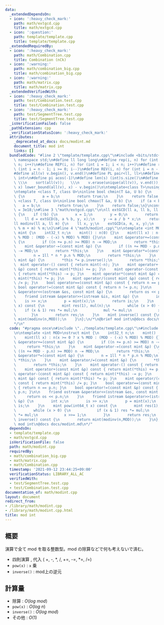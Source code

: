 ```yaml
---
data:
  _extendedDependsOn:
  - icon: ':heavy_check_mark:'
    path: math/extgcd.cpp
    title: math/extgcd.cpp
  - icon: ':question:'
    path: template/template.cpp
    title: template/template.cpp
  _extendedRequiredBy:
  - icon: ':heavy_check_mark:'
    path: math/Combination.cpp
    title: Combination (nCk)
  - icon: ':warning:'
    path: math/combination_big.cpp
    title: math/combination_big.cpp
  - icon: ':warning:'
    path: math/matrix.cpp
    title: math/matrix.cpp
  _extendedVerifiedWith:
  - icon: ':heavy_check_mark:'
    path: test/Combination.test.cpp
    title: test/Combination.test.cpp
  - icon: ':heavy_check_mark:'
    path: test/SegmentTree.test.cpp
    title: test/SegmentTree.test.cpp
  _isVerificationFailed: false
  _pathExtension: cpp
  _verificationStatusIcon: ':heavy_check_mark:'
  attributes:
    _deprecated_at_docs: docs/modint.md
    document_title: mod int
    links: []
  bundledCode: "#line 2 \"template/template.cpp\"\n#include <bits/stdc++.h>\nusing\
    \ namespace std;\n#define ll long long\n#define rep(i, n) for (int i = 0; i <\
    \ n; i++)\n#define REP(i, n) for (int i = 1; i < n; i++)\n#define rev(i, n) for\
    \ (int i = n - 1; i >= 0; i--)\n#define REV(i, n) for (int i = n - 1; i > 0; i--)\n\
    #define all(v) v.begin(), v.end()\n#define PL pair<ll, ll>\n#define PI pair<int,\
    \ int>\n#define pi acos(-1)\n#define len(s) (int)s.size()\n#define compress(v)\
    \ \\\n    sort(all(v));   \\\n    v.erase(unique(all(v)), v.end());\n#define comid(v,\
    \ x) lower_bound(all(v), x) - v.begin()\n\ntemplate<class T>\nusing prique=priority_queue<T,vector<T>,greater<>>;\n\
    \ntemplate <class T, class U>\ninline bool chmin(T &a, U b) {\n    if (a > b)\
    \ {\n        a = b;\n        return true;\n    }\n    return false;\n}\ntemplate\
    \ <class T, class U>\ninline bool chmax(T &a, U b) {\n    if (a < b) {\n     \
    \   a = b;\n        return true;\n    }\n    return false;\n}\nconstexpr ll inf\
    \ = 3e18;\n#line 3 \"math/extgcd.cpp\"\n\nll extGCD(ll a, ll b, ll &x, ll &y)\
    \ {\n    if (!b) {\n        x = 1;\n        y = 0;\n        return a;\n    }\n\
    \    ll d = extGCD(b, a % b, y, x);\n    y -= a / b * x;\n    return d;\n}\n\n\
    ll modinv(ll a, ll m) {\n    ll x, y;\n    extGCD(a, m, x, y);\n    return (x\
    \ % m + m) % m;\n}\n#line 4 \"math/modint.cpp\"\n\ntemplate <int MOD>\nstruct\
    \ mint {\n    int32_t n;\n    mint() : n(0) {}\n    mint(ll x) : n(x >= 0 ? x\
    \ % MOD : (MOD - (-x) % MOD) % MOD) {}\n\n    mint &operator+=(const mint &p)\
    \ {\n        if ((n += p.n) >= MOD) n -= MOD;\n        return *this;\n    }\n\
    \    mint &operator-=(const mint &p) {\n        if ((n += MOD - p.n) >= MOD) n\
    \ -= MOD;\n        return *this;\n    }\n    mint &operator*=(const mint &p) {\n\
    \        n = 1ll * n * p.n % MOD;\n        return *this;\n    }\n    mint &operator/=(const\
    \ mint &p) {\n        *this *= p.inverse();\n        return *this;\n    }\n  \
    \  mint operator-() const { return mint(-n); }\n    mint operator+(const mint\
    \ &p) const { return mint(*this) += p; }\n    mint operator-(const mint &p) const\
    \ { return mint(*this) -= p; }\n    mint operator*(const mint &p) const { return\
    \ mint(*this) *= p; }\n    mint operator/(const mint &p) const { return mint(*this)\
    \ /= p; }\n    bool operator==(const mint &p) const { return n == p.n; }\n   \
    \ bool operator!=(const mint &p) const { return n != p.n; }\n\n    friend ostream\
    \ &operator<<(ostream &os, const mint &p) {\n        return os << p.n;\n    }\n\
    \    friend istream &operator>>(istream &is, mint &p) {\n        int x;\n    \
    \    is >> x;\n        p = mint(x);\n        return is;\n    }\n    mint pow(int64_t\
    \ x) const {\n        mint res(1), mul(n);\n        while (x > 0) {\n        \
    \    if (x & 1) res *= mul;\n            mul *= mul;\n            x >>= 1;\n \
    \       }\n        return res;\n    }\n    mint inverse() const {\n        return\
    \ mint(modinv(n,MOD));\n    }\n};\n/*\n@brief mod int\n@docs docs/modint.md\n\
    */\n"
  code: "#pragma once\n#include \"../template/template.cpp\"\n#include \"math/extgcd.cpp\"\
    \n\ntemplate <int MOD>\nstruct mint {\n    int32_t n;\n    mint() : n(0) {}\n\
    \    mint(ll x) : n(x >= 0 ? x % MOD : (MOD - (-x) % MOD) % MOD) {}\n\n    mint\
    \ &operator+=(const mint &p) {\n        if ((n += p.n) >= MOD) n -= MOD;\n   \
    \     return *this;\n    }\n    mint &operator-=(const mint &p) {\n        if\
    \ ((n += MOD - p.n) >= MOD) n -= MOD;\n        return *this;\n    }\n    mint\
    \ &operator*=(const mint &p) {\n        n = 1ll * n * p.n % MOD;\n        return\
    \ *this;\n    }\n    mint &operator/=(const mint &p) {\n        *this *= p.inverse();\n\
    \        return *this;\n    }\n    mint operator-() const { return mint(-n); }\n\
    \    mint operator+(const mint &p) const { return mint(*this) += p; }\n    mint\
    \ operator-(const mint &p) const { return mint(*this) -= p; }\n    mint operator*(const\
    \ mint &p) const { return mint(*this) *= p; }\n    mint operator/(const mint &p)\
    \ const { return mint(*this) /= p; }\n    bool operator==(const mint &p) const\
    \ { return n == p.n; }\n    bool operator!=(const mint &p) const { return n !=\
    \ p.n; }\n\n    friend ostream &operator<<(ostream &os, const mint &p) {\n   \
    \     return os << p.n;\n    }\n    friend istream &operator>>(istream &is, mint\
    \ &p) {\n        int x;\n        is >> x;\n        p = mint(x);\n        return\
    \ is;\n    }\n    mint pow(int64_t x) const {\n        mint res(1), mul(n);\n\
    \        while (x > 0) {\n            if (x & 1) res *= mul;\n            mul\
    \ *= mul;\n            x >>= 1;\n        }\n        return res;\n    }\n    mint\
    \ inverse() const {\n        return mint(modinv(n,MOD));\n    }\n};\n/*\n@brief\
    \ mod int\n@docs docs/modint.md\n*/"
  dependsOn:
  - template/template.cpp
  - math/extgcd.cpp
  isVerificationFile: false
  path: math/modint.cpp
  requiredBy:
  - math/combination_big.cpp
  - math/matrix.cpp
  - math/Combination.cpp
  timestamp: '2021-09-12 23:44:25+09:00'
  verificationStatus: LIBRARY_ALL_AC
  verifiedWith:
  - test/SegmentTree.test.cpp
  - test/Combination.test.cpp
documentation_of: math/modint.cpp
layout: document
redirect_from:
- /library/math/modint.cpp
- /library/math/modint.cpp.html
title: mod int
---
```

## 概要

演算で全て mod を取る整数型。mod の除算などで何も考えないで済む。

- 四則演算 , 代入 ( +, -, \*, /, +=, -=, \*=, /=)
- ```pow(x)``` : ```x``` 乗
- ```inverse()``` : mod上の逆元

## 計算量

- 除算 : $O(log\ mod)$
- ```pow(x)``` : $O(log\ n)$
- ```inverse()``` : $O(log\ mod)$
- その他 : $O(1)$